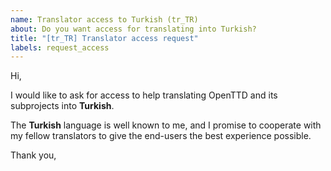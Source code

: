 ```yaml
---
name: Translator access to Turkish (tr_TR)
about: Do you want access for translating into Turkish?
title: "[tr_TR] Translator access request"
labels: request_access
---
```


<!-- translator: tr_TR -->
<!-- Please do not edit the header of this template. -->

Hi,

I would like to ask for access to help translating OpenTTD and its subprojects into **Turkish**.

The **Turkish** language is well known to me, and I promise to cooperate with my fellow translators to give the end-users the best experience possible.

<!-- Please do not edit the above message. Do feel free to add a personal note after this line. -->

Thank you,
